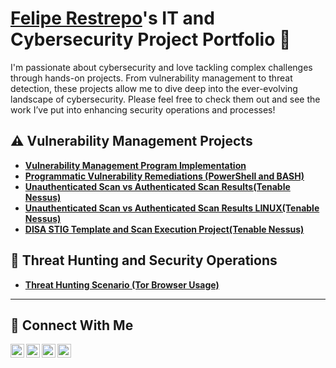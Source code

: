 # <a href="https://www.linkedin.com/in/feliperestrepo/">Felipe Restrepo</a>'s IT and Cybersecurity Project Portfolio 🔐

I'm passionate about cybersecurity and love tackling complex challenges through hands-on projects. From vulnerability management to threat detection, these projects allow me to dive deep into the ever-evolving landscape of cybersecurity. Please feel free to check them out and see the work I’ve put into enhancing security operations and processes!


## ⚠️ Vulnerability Management Projects

- **[Vulnerability Management Program Implementation](https://github.com/felipearborestrepo/vulnerability-management-project/tree/main)**
- **[Programmatic Vulnerability Remediations (PowerShell and BASH)](https://github.com/felipearborestrepo/programmatic-vulnerability-remediations-powershelll-bash/blob/main/README.md)**
- **[Unauthenticated Scan vs Authenticated Scan Results(Tenable Nessus)](https://github.com/felipearborestrepo/Unauthenticated_vs_Authenticated-Scans)**
- **[Unauthenticated Scan vs Authenticated Scan Results LINUX(Tenable Nessus)](https://github.com/felipearborestrepo/Linux_UnauthenticatedvsAuthenticated-Scans/blob/main/README.md#-project-structure)**
-  **[DISA STIG Template and Scan Execution Project(Tenable Nessus)](https://github.com/felipearborestrepo/DISA-STIG-Vulnerability-Template-Scan)**
## 🚨 Threat Hunting and Security Operations

- **[Threat Hunting Scenario (Tor Browser Usage)](https://github.com/felipearborestrepo/threat-hunting-scenario-tor-project)**

<hr/>

## 🤳 Connect With Me

[<img align="left" alt="___________ | YouTube" width="22px" src="https://cdn.jsdelivr.net/npm/simple-icons@v3/icons/youtube.svg" />][youtube]
[<img align="left" alt="___________ | Twitter" width="22px" src="https://cdn.jsdelivr.net/npm/simple-icons@v3/icons/twitter.svg" />][twitter]
[<img align="left" alt="___________ | LinkedIn" width="22px" src="https://cdn.jsdelivr.net/npm/simple-icons@v3/icons/linkedin.svg" />][linkedin]
[<img align="left" alt="___________ | Instagram" width="22px" src="https://cdn.jsdelivr.net/npm/simple-icons@v3/icons/instagram.svg" />][instagram]

[twitter]: https://twitter.com/___________
[youtube]: https://www.youtube.com/c/___________
[instagram]: https://www.instagram.com/___________
[linkedin]: https://linkedin.com/in/___________

<!--
<img width="35" alt="image" src="https://github.com/user-attachments/assets/2f41c7cd-5ea8-4475-b451-a37161b6c3fb"> 
<img width="35" alt="image" src="https://github.com/user-attachments/assets/77649969-9910-4994-8b96-74a116cfb2a8">
-->
